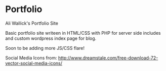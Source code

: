 # Portfolio
Ali Wallick's Portfolio Site

Basic portfolio site writeen in HTML/CSS with PHP for server side includes and custom wordpress index page for blog. 

Soon to be adding more JS/CSS flare!

Social Media Icons from: http://www.dreamstale.com/free-download-72-vector-social-media-icons/
